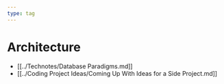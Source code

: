 ```yaml
---
type: tag
---
```

# Architecture

- [[../Technotes/Database Paradigms.md]]
- [[../Coding Project Ideas/Coming Up With Ideas for a Side Project.md]]

